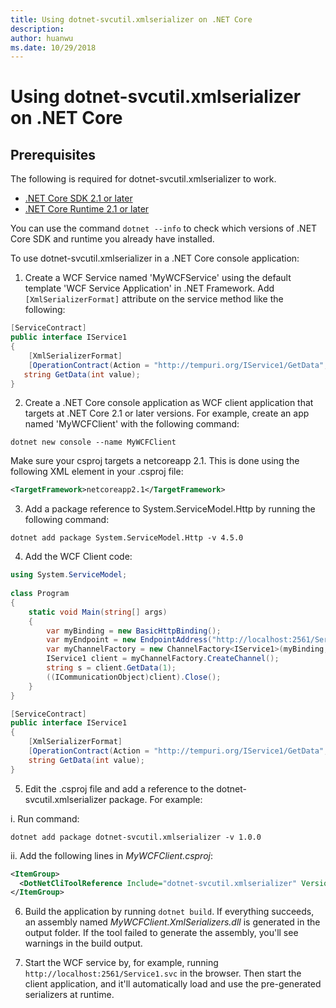 ```yaml
---
title: Using dotnet-svcutil.xmlserializer on .NET Core
description: 
author: huanwu
ms.date: 10/29/2018
---
```

# Using dotnet-svcutil.xmlserializer on .NET Core

## Prerequisites

The following is required for dotnet-svcutil.xmlserializer to work. 

* [.NET Core SDK 2.1 or later](https://www.microsoft.com/net/download/dotnet-core/sdk-2.1.300)
* [.NET Core Runtime 2.1 or later](https://www.microsoft.com/net/download/dotnet-core/runtime-2.1.0)

You can use the command `dotnet --info` to check which versions of .NET Core SDK and runtime you already have installed.

To use dotnet-svcutil.xmlserializer in a .NET Core console application:

1. Create a WCF Service named 'MyWCFService' using the default template 'WCF Service Application' in .NET Framework.  Add `[XmlSerializerFormat]` attribute on the service method like the following:

```csharp
[ServiceContract]
public interface IService1
{
    [XmlSerializerFormat]
    [OperationContract(Action = "http://tempuri.org/IService1/GetData", ReplyAction = "http://tempuri.org/IService1/GetDataResponse")]
   string GetData(int value);
}
```
    
2. Create a .NET Core console application as WCF client application that targets at .NET Core 2.1 or later versions. For example, create an app named 'MyWCFClient' with the following command:
    
```console
dotnet new console --name MyWCFClient
```

Make sure your csproj targets a netcoreapp 2.1. This is done using the following XML element in your .csproj file:
    
```xml
<TargetFramework>netcoreapp2.1</TargetFramework>
```

3. Add a package reference to System.ServiceModel.Http by running the following command:
   
```console
dotnet add package System.ServiceModel.Http -v 4.5.0
```

4. Add the WCF Client code:

```csharp
using System.ServiceModel;
 
class Program
{
    static void Main(string[] args)
    {
        var myBinding = new BasicHttpBinding();
        var myEndpoint = new EndpointAddress("http://localhost:2561/Service1.svc"); //Fill your service url here
        var myChannelFactory = new ChannelFactory<IService1>(myBinding, myEndpoint);
        IService1 client = myChannelFactory.CreateChannel();
        string s = client.GetData(1);
        ((ICommunicationObject)client).Close();
    }
}

[ServiceContract]
public interface IService1
{
    [XmlSerializerFormat]
    [OperationContract(Action = "http://tempuri.org/IService1/GetData", ReplyAction = "http://tempuri.org/IService1/GetDataResponse")]
    string GetData(int value);
}
```

5. Edit the .csproj file and add a reference to the dotnet-svcutil.xmlserializer package. For example:

  i. Run command: 
  
  ```console
  dotnet add package dotnet-svcutil.xmlserializer -v 1.0.0
  ```

  ii. Add the following lines in *MyWCFClient.csproj*:
  
  ```xml
  <ItemGroup>
    <DotNetCliToolReference Include="dotnet-svcutil.xmlserializer" Version="1.0.0" />
  </ItemGroup>
  ```

6. Build the application by running `dotnet build`. If everything succeeds, an assembly named *MyWCFClient.XmlSerializers.dll* is generated in the output folder. If the tool failed to generate the assembly, you'll see warnings in the build output.

7. Start the WCF service by, for example, running `http://localhost:2561/Service1.svc` in the browser. Then start the client application, and it'll automatically load and use the pre-generated serializers at runtime.
